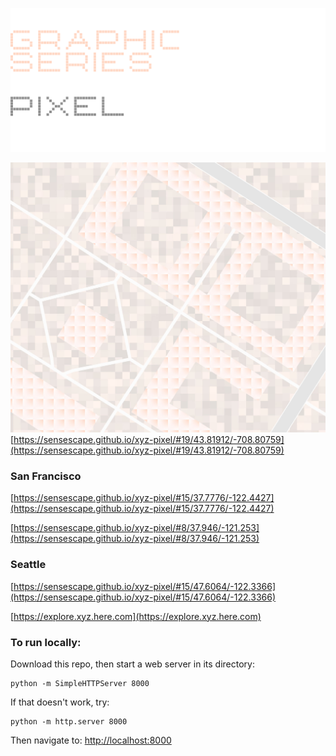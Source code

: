 ![GRAPHIC SERIES](https://raw.githubusercontent.com/sensescape/xyz-pixel/master/images/pixel-title4.png)

![PIXEL](https://raw.githubusercontent.com/sensescape/xyz-pixel/master/images/pixel-map.jpg)
[https://sensescape.github.io/xyz-pixel/#19/43.81912/-708.80759](https://sensescape.github.io/xyz-pixel/#19/43.81912/-708.80759)

### San Francisco
[https://sensescape.github.io/xyz-pixel/#15/37.7776/-122.4427](https://sensescape.github.io/xyz-pixel/#15/37.7776/-122.4427)

[https://sensescape.github.io/xyz-pixel/#8/37.946/-121.253](https://sensescape.github.io/xyz-pixel/#8/37.946/-121.253)

### Seattle
[https://sensescape.github.io/xyz-pixel/#15/47.6064/-122.3366](https://sensescape.github.io/xyz-pixel/#15/47.6064/-122.3366)

[https://explore.xyz.here.com](https://explore.xyz.here.com)

### To run locally:

Download this repo, then start a web server in its directory:

    python -m SimpleHTTPServer 8000
    
If that doesn't work, try:

    python -m http.server 8000
    
Then navigate to: [http://localhost:8000](http://localhost:8000)
